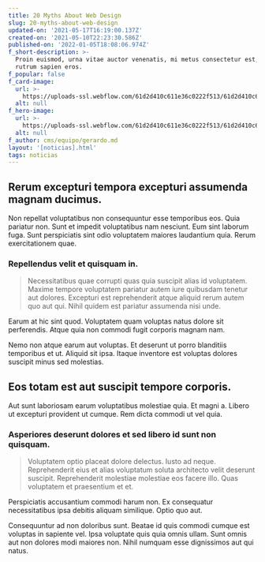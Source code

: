 ```yaml
---
title: 20 Myths About Web Design
slug: 20-myths-about-web-design
updated-on: '2021-05-17T16:19:00.137Z'
created-on: '2021-05-10T22:23:30.586Z'
published-on: '2022-01-05T18:08:06.974Z'
f_short-description: >-
  Proin euismod, urna vitae auctor venenatis, mi metus consectetur est, non
  rutrum sapien eros.
f_popular: false
f_card-image:
  url: >-
    https://uploads-ssl.webflow.com/61d2d410c611e36c0222f513/61d2d410c611e371d622f524_017.jpeg
  alt: null
f_hero-image:
  url: >-
    https://uploads-ssl.webflow.com/61d2d410c611e36c0222f513/61d2d410c611e371d622f524_017.jpeg
  alt: null
f_author: cms/equipo/gerardo.md
layout: '[noticias].html'
tags: noticias
---
```


Rerum excepturi tempora excepturi assumenda magnam ducimus.
-----------------------------------------------------------

Non repellat voluptatibus non consequuntur esse temporibus eos. Quia pariatur non. Sunt et impedit voluptatibus nam nesciunt. Eum sint laborum fuga. Sunt perspiciatis sint odio voluptatem maiores laudantium quia. Rerum exercitationem quae.

### Repellendus velit et quisquam in.

> Necessitatibus quae corrupti quas quia suscipit alias id voluptatem. Maxime tempore voluptatem pariatur autem iure quibusdam tenetur aut dolores. Excepturi est reprehenderit atque aliquid rerum autem quo aut qui. Nihil quidem est pariatur assumenda nisi unde.

Earum at hic sint quod. Voluptatem quam voluptas natus dolore sit perferendis. Atque quia non commodi fugit corporis magnam nam.

Nemo non atque earum aut voluptas. Et deserunt ut porro blanditiis temporibus et ut. Aliquid sit ipsa. Itaque inventore est voluptas dolores suscipit minus sed molestias.

Eos totam est aut suscipit tempore corporis.
--------------------------------------------

Aut sunt laboriosam earum voluptatibus molestiae quia. Et magni a. Libero ut excepturi provident ut cumque. Rem dicta commodi ut vel quia.

### Asperiores deserunt dolores et sed libero id sunt non quisquam.

> Voluptatem optio placeat dolore delectus. Iusto ad neque. Reprehenderit eius et alias voluptatum soluta architecto velit deserunt suscipit. Reprehenderit molestiae molestiae eos facere illo. Quas voluptatem et praesentium et et.

Perspiciatis accusantium commodi harum non. Ex consequatur necessitatibus ipsa debitis aliquam similique. Optio quo aut.

Consequuntur ad non doloribus sunt. Beatae id quis commodi cumque est voluptas in sapiente vel. Ipsa voluptate quis quia omnis ullam. Sunt omnis aut non dolores modi maiores non. Nihil numquam esse dignissimos aut qui natus.

‍
